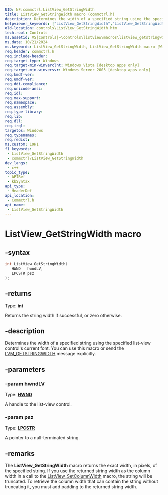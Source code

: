 ```yaml
---
UID: NF:commctrl.ListView_GetStringWidth
title: ListView_GetStringWidth macro (commctrl.h)
description: Determines the width of a specified string using the specified list-view control's current font. You can use this macro or send the LVM_GETSTRINGWIDTH message explicitly.
helpviewer_keywords: ["ListView_GetStringWidth","ListView_GetStringWidth macro [Windows Controls]","_win32_ListView_GetStringWidth","_win32_ListView_GetStringWidth_cpp","commctrl/ListView_GetStringWidth","controls.ListView_GetStringWidth","controls._win32_ListView_GetStringWidth"]
old-location: controls\ListView_GetStringWidth.htm
tech.root: Controls
ms.assetid: VS|Controls|~\controls\listview\macros\listview_getstringwidth.htm
ms.date: 10/21/2024
ms.keywords: ListView_GetStringWidth, ListView_GetStringWidth macro [Windows Controls], _win32_ListView_GetStringWidth, _win32_ListView_GetStringWidth_cpp, commctrl/ListView_GetStringWidth, controls.ListView_GetStringWidth, controls._win32_ListView_GetStringWidth
req.header: commctrl.h
req.include-header: 
req.target-type: Windows
req.target-min-winverclnt: Windows Vista [desktop apps only]
req.target-min-winversvr: Windows Server 2003 [desktop apps only]
req.kmdf-ver: 
req.umdf-ver: 
req.ddi-compliance: 
req.unicode-ansi: 
req.idl: 
req.max-support: 
req.namespace: 
req.assembly: 
req.type-library: 
req.lib: 
req.dll: 
req.irql: 
targetos: Windows
req.typenames: 
req.redist: 
ms.custom: 19H1
f1_keywords:
 - ListView_GetStringWidth
 - commctrl/ListView_GetStringWidth
dev_langs:
 - c++
topic_type:
 - APIRef
 - kbSyntax
api_type:
 - HeaderDef
api_location:
 - Commctrl.h
api_name:
 - ListView_GetStringWidth
---
```


# ListView_GetStringWidth macro

## -syntax

```cpp
int ListView_GetStringWidth(
   HWND   hwndLV,
   LPCSTR psz
);
```

## -returns

Type: **int**

Returns the string width if successful, or zero otherwise.


## -description

Determines the width of a specified string using the specified list-view control's current font. You can use this macro or send the <a href="/windows/desktop/Controls/lvm-getstringwidth">LVM_GETSTRINGWIDTH</a> message explicitly.

## -parameters

### -param hwndLV

Type: <b><a href="/windows/desktop/WinProg/windows-data-types">HWND</a></b>

A handle to the list-view control.

### -param psz

Type: <b><a href="/windows/desktop/WinProg/windows-data-types">LPCSTR</a></b>

A pointer to a null-terminated string.

## -remarks

The <b>ListView_GetStringWidth</b> macro returns the exact width, in pixels, of the specified string. If you use the returned string width as the column width in a call to the <a href="/windows/desktop/api/commctrl/nf-commctrl-listview_setcolumnwidth">ListView_SetColumnWidth</a> macro, the string will be truncated. To retrieve the column width that can contain the string without truncating it, you must add padding to the returned string width.
